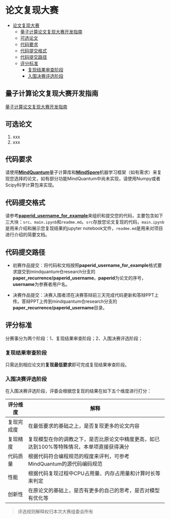 # 论文复现大赛

- [论文复现大赛](#论文复现大赛)
  - [量子计算论文复现大赛开发指南](#量子计算论文复现大赛开发指南)
  - [可选论文](#可选论文)
  - [代码要求](#代码要求)
  - [代码提交格式](#代码提交格式)
  - [代码提交路径](#代码提交路径)
  - [评分标准](#评分标准)
    - [复现结果审查阶段](#复现结果审查阶段)
    - [入围决赛评选阶段](#入围决赛评选阶段)

## 量子计算论文复现大赛开发指南

[量子计算论文复现大赛开发指南](https://gitee.com/mindspore/mindquantum/tree/research/paper_recurrence/developers_guide)

## 可选论文

1. xxx
2. xxx

## 代码要求

请使用[**MindQuantum**](https://gitee.com/mindspore/mindquantum)量子计算库和[**MindSpore**](https://www.mindspore.cn/install)机器学习框架（如有需求）来复现您选择的论文，如有部分功能MindQuantum中尚未实现，请使用Numpy或者Scipy科学计算包来实现。

## 代码提交格式

请参考[**paperid_username_for_example**](https://gitee.com/mindspore/mindquantum/tree/research/paper_recurrence/paperid_username_for_example)来组织和提交您的代码，主要包含如下三大块：`src`、`main.ipynb`和`readme.md`。`src`存放您论文复现的代码，`main.ipynb`是用来介绍和展示您复现结果的jupyter notebook文件，`readme.md`是用来对项目进行介绍的简要文档。

## 代码提交路径

- 初赛作品提交：将代码和文档按照**paperid_username_for_example**格式要求提交到mindquantum仓research分支的**paper_recurrence/paperid_username**。**paperid**为论文的序号，**username**为参赛者用户名。

- 决赛作品提交：决赛入围者须在决赛答辩前三天完成代码更新和答辩PPT上传。答辩PPT上传到mindquantum仓research分支的**paper_recurrence/paperid_username**目录。

## 评分标准

分赛事分为两个阶段：1、复现结果审查阶段；2、入围决赛评选阶段；

### 复现结果审查阶段

只需达到相应论文的**复现最低要求**即可完成复现结果审查阶段。

### 入围决赛评选阶段

在入围决赛评选阶段，评委会根据您复现的结果在如下五个维度进行打分：

|评分维度|解释|
|-|-|
|复现完成度|在最低要求的基础之上，是否复现更多的论文内容|
|复现精度|复现模型在你的调教之下，是否比原论文中精度更高，如已达到100%等特殊情况，本单项直接获得满分|
|代码质量|根据代码符合编程规范的程度来评判，可参考MindQuantum的源代码编码规范|
|性能|根据代码复现过程中CPU占用量、内存占用量和计算时长等来判定|
|创新性|在原论文的基础上，是否有更多的自己的思考，是否对模型有优化等|

> 评选规则解释权归本次大赛组委会所有